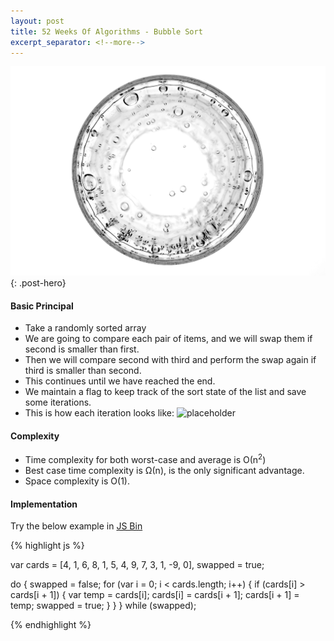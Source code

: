 ```yaml
---
layout: post
title: 52 Weeks Of Algorithms - Bubble Sort
excerpt_separator: <!--more-->
---
```

![Bubble Sort](/public/sorting/bubble-sort-visual.jpg "Bubbles in a glass of water"){: .post-hero}
<!--more-->
#### Basic Principal
 * Take a randomly sorted array
 * We are going to compare each pair of items, and we will swap them if second is smaller than first.
 * Then we will compare second with third and perform the swap again if third is smaller than second.
 * This continues until we have reached the end.
 * We maintain a flag to keep track of the sort state of the list and save some iterations.
 * This is how each iteration looks like: ![placeholder]( https://upload.wikimedia.org/wikipedia/commons/c/c8/Bubble-sort-example-300px.gif "Bubble sort visualised")

#### Complexity
* Time complexity for both worst-case and average is О(n<sup>2</sup>)
* Best case time complexity is Ω(n), is the only significant advantage.
* Space complexity is O(1).

#### Implementation
Try the below example in <a href="http://jsbin.com/jirate/2/edit?js,console">JS Bin</a>

{% highlight js %}

var cards = [4, 1, 6, 8, 1, 5, 4, 9, 7, 3, 1, -9, 0],
    swapped = true;

do {
  swapped = false;
  for (var i = 0; i < cards.length; i++) {
    if (cards[i] > cards[i + 1]) {
      var temp = cards[i];
      cards[i] = cards[i + 1];
      cards[i + 1] = temp;
      swapped = true;
    }
  }
} while (swapped);

{% endhighlight %}
